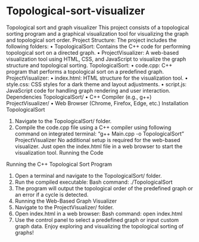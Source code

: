 # Topological-sort-visualizer
Topological sort and graph visualizer
This project consists of a topological sorting program and a graphical visualization tool for visualizing the graph and topological sort order. Project Structure: The project includes the following folders: • TopologicalSort: Contains the C++ code for performing topological sort on a directed graph. • ProjectVisualizer: A web-based visualization tool using HTML, CSS, and JavaScript to visualize the graph structure and topological sorting. TopologicalSort: • code.cpp: C++ program that performs a topological sort on a predefined graph. ProjectVisualizer: • index.html: HTML structure for the visualization tool. • style.css: CSS styles for a dark theme and layout adjustments. • script.js: JavaScript code for handling graph rendering and user interaction. Dependencies TopologicalSort/ • C++ Compiler (e.g., g++) ProjectVisualizer/ • Web Browser (Chrome, Firefox, Edge, etc.) Installation TopologicalSort

1. Navigate to the TopologicalSort/ folder.
2. Compile the code.cpp file using a C++ compiler using following command on integrated terminal: “g++ Main.cpp -o TopologicalSort” ProjectVisualizer No additional setup is required for the web-based visualizer. Just open the index.html file in a web browser to start the visualization tool.
Running the Code

Running the C++ Topological Sort Program
1. Open a terminal and navigate to the TopologicalSort/ folder.
2. Run the compiled executable: Bash command: ./TopologicalSort
3. The program will output the topological order of the predefined graph or an error if a cycle is detected.
4. Running the Web-Based Graph Visualizer
5. Navigate to the ProjectVisualizer/ folder.
6. Open index.html in a web browser: Bash command: open index.html
7. Use the control panel to select a predefined graph or input custom graph data. Enjoy exploring and visualizing the topological sorting of graphs!
